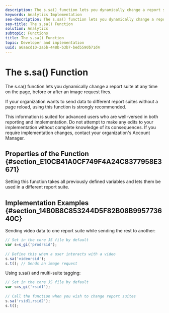 ```yaml
---
description: The s.sa() function lets you dynamically change a report suite at any time on the page, before or after an image request fires.
keywords: Analytics Implementation
seo-description: The s.sa() function lets you dynamically change a report suite at any time on the page, before or after an image request fires.
seo-title: The s.sa() Function
solution: Analytics
subtopic: Functions
title: The s.sa() Function
topic: Developer and implementation
uuid: a6aacd10-2a5b-448b-b3b7-bed5590b71d4
---
```


# The s.sa() Function

The s.sa() function lets you dynamically change a report suite at any time on the page, before or after an image request fires.

 If your organization wants to send data to different report suites without a page reload, using this function is strongly recommended.

This information is suited for advanced users who are well-versed in both reporting and implementation. Do not attempt to make any edits to your implementation without complete knowledge of its consequences. If you require implementation changes, contact your organization's Account Manager.

## Properties of the Function {#section_E10CB41A0CF749F4A24C8377958E3671}

Setting this function takes all previously defined variables and lets them be used in a different report suite.

## Implementation Examples {#section_14B0B8C853244D5F82B08B995773640C}

Sending video data to one report suite while sending the rest to another:

```js
// Set in the core JS file by default 
var s=s_gi('prodrsid'); 
 
// Define this when a user interacts with a video 
s.sa('videorsid'); 
s.t(); // Sends an image request
```

Using s.sa() and multi-suite tagging:

```js
// Set in the core JS file by default 
var s=s_gi('rsid1'); 
 
// Call the function when you wish to change report suites 
s.sa('rsid1,rsid2'); 
s.t();
```

